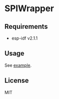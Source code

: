 # SPIWrapper

## Requirements

- esp-idf v2.1.1

## Usage

See [example](https://github.com/0x0c/ESP32_SPIWrapper_example).

## License

MIT
